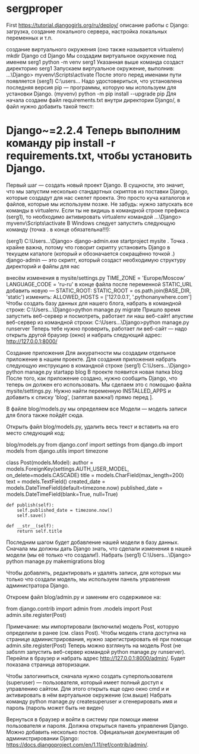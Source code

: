 # sergproper
First
https://tutorial.djangogirls.org/ru/deploy/
описание работы с Django:
загрузка, создание локального сервера, настройка локальных переменных и т.п. 

создание виртуального окружения (оно также называется virtualenv)
mkdir Django
cd Django
Мы создадим виртуальное окружение под именем serg1
python -m venv serg1
Указанная выше команда создаст директорию serg1
Запускаем виртуальное окружение, выполнив:
...\Django> myvenv\Scripts\activate
После этого перед именами пути появляется (serg1) C:\users\...
Надо удостовериться, что установлена последняя версия pip — программы, которую мы используем для установки Django.
(myvenv) python -m pip install --upgrade pip
Для начала создаем файл requirements.txt внутри директории Django/, в файл нужно добавить такой текст:

Django~=2.2.4
Теперь выполним команду pip install -r requirements.txt, чтобы установить Django.
===================================================================================
Первый шаг — создать новый проект Django. В сущности, это значит, что мы запустим несколько стандартных 
скриптов из поставки Django, которые создадут для нас скелет проекта. 
Это просто куча каталогов и файлов, которые мы используем позже.
Не забудь: нужно запускать все команды в virtualenv. 
Если ты не видишь в командной строке префикса (serg1), то необходимо активировать virtualenv командой ...\Django> myvenv\Scripts\activate
В Windows следует запустить следующую команду (точка . в конце обязательна!!!):

(serg1) C:\Users\...\Django> django-admin.exe startproject mysite .
Точка . крайне важна, потому что говорит скрипту установить Django в текущем каталоге (который и обозначается сокращённо точкой .)
django-admin — это скрипт, который создаст необходимую структуру директорий и файлы для нас

 внесём изменения в mysite/settings.py
 TIME_ZONE = 'Europe/Moscow'
 LANGUAGE_CODE = 'ru-ru'
 в конце файла после переменной STATIC_URL добавить новую — STATIC_ROOT:
 STATIC_ROOT = os.path.join(BASE_DIR, 'static')
 изменить:
 ALLOWED_HOSTS = ['127.0.0.1', '.pythonanywhere.com']
 Чтобы создать базу данных для нашего блога, набрать в командной строке: 
 C:\Users\...\Django>python manage.py migrate
 Пришло время запустить веб-сервер и посмотреть, работает ли наш веб-сайт!
 апустим веб-сервер из командной строки: 
 C:\Users\...\Django>python manage.py runserver
 Теперь тебе нужно проверить, работает ли веб-сайт — надо открыть другой браузер (окно) и набрать следующий адрес:
http://127.0.0.1:8000/

Создание приложения
Для аккуратности мы создадим отдельное приложение в нашем проекте. 
Для создания приложения набрать следующую инструкцию в командной строке 
(serg1) C:\Users\...\Django> python manage.py startapp blog
В проекте появится новая папка blog
После того, как приложение создано, нужно сообщить Django, что теперь он должен его использовать. 
Мы сделаем это с помощью файла mysite/settings.py. 
Нужно найти переменную INSTALLED_APPS и добавить к списку 'blog', (запятая важна!) прямо перед ].

В файле blog/models.py мы определяем все Модели — модель записи для блога также пойдёт сюда.

Открыть файл blog/models.py, удалить весь текст и вставить на его место следующий код:

blog/models.py
from django.conf import settings
from django.db import models
from django.utils import timezone


class Post(models.Model):
    author = models.ForeignKey(settings.AUTH_USER_MODEL, on_delete=models.CASCADE)
    title = models.CharField(max_length=200)
    text = models.TextField()
    created_date = models.DateTimeField(default=timezone.now)
    published_date = models.DateTimeField(blank=True, null=True)

    def publish(self):
        self.published_date = timezone.now()
        self.save()

    def __str__(self):
        return self.title

Последним шагом будет добавление нашей модели в базу данных. 
Сначала мы должны дать Django знать, что сделали изменения в нашей модели (мы её только что создали!). 
Набрать (serg1) C:\Users\...\Django> python manage.py makemigrations blog

Чтобы добавлять, редактировать и удалять записи, для которых мы только что создали модель, мы используем панель управления администратора Django.

Откроем файл blog/admin.py и заменим его содержимое на:

from django.contrib import admin
from .models import Post
admin.site.register(Post)

Примечание: мы импортировали (включили) модель Post, которую определили в ранее (см. class Post). Чтобы модель стала доступна на странице администрирования, нужно зарегистрировать её при помощи admin.site.register(Post)
Теперь можно взглянуть на модель Post (не забsnm запустить веб-сервер командой python manage.py runserver). 
Перейnи в браузер и набрать адрес http://127.0.0.1:8000/admin/. Будет показана страница авторизации.

Чтобы залогиниться, сначала нужно создать суперпользователя (superuser) — пользователя, который имеет полный доступ к управлению сайтом. 
Для этого открыть еще одно окно cmd и и активировать в нём виртуальное окружение (см.выше)
Набрать команду python manage.py createsuperuser и сгенерировать имя и пароль (пароль может быть не виден)

Вернуться в браузер и войти в систему при помощи имени пользователя и пароля. Должна открыться панель управления Django. Можно добавить несколько постов.
Официальная документация об администрировании Django: https://docs.djangoproject.com/en/1.11/ref/contrib/admin/.
